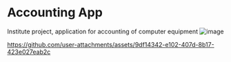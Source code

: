 # Accounting App
Institute project, application for accounting of computer equipment
![image](https://github.com/user-attachments/assets/b5b075ff-8cf9-4a8a-9a41-01bf803203ef)

https://github.com/user-attachments/assets/9df14342-e102-407d-8b17-423e027eab2c

